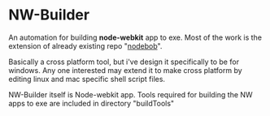 NW-Builder
==========

An automation for building **node-webkit** app to exe.
Most of the work is the extension of already existing repo "[nodebob][1]".

Basically a cross platform tool, but i've design it specifically to be  for windows.
Any one interested may extend it to make cross platform by editing linux and mac
specific shell script files.

NW-Builder itself is Node-webkit app.
Tools required for building the NW apps to exe are included in directory "buildTools"


  [1]: https://github.com/geo8bit/nodebob
